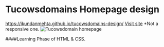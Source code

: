 # Tucowsdomains Homepage design
https://ikundanmehta.github.io/tucowsdomains-design/
[Visit site](https://ikundanmehta.github.io/tucowsdomains-design/)
*Not a responsive one.
![Tucowsdomain homepage](https://ikundanmehta.github.io/tucowsdomains-design/img/tucows-homepage.png)

####Learning Phase of HTML & CSS.
